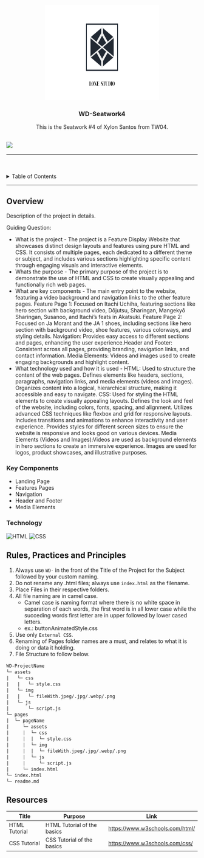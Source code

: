 <a name="readme-top">

<br/>

<br />
<div align="center">
  <a href="https://github.com/zyx-0314/">
  <!-- TODO: If you want to add logo or banner you can add it here -->
    <img src="/assets/img/Logo.jpg" alt="Lone Studio" width="300" height="250">
  </a>
<!-- TODO: Change Title to the name of the title of your Project -->
  <h3 align="center">WD-Seatwork4</h3>
</div>
<!-- TODO: Make a short description -->
<div align="center">
  This is the Seatwork #4 of Xylon Santos from TW04.
</div>

<br />

<!-- TODO: Change the zyx-0314 into your github username  -->
<!-- TODO: Change the WD-Template-Project into the same name of your folder -->
![](https://visit-counter.vercel.app/counter.png?page=XylonSantos/WD-Seatwork4)

---

<br />
<br />

<!-- TODO: If you want to add more layers for your readme -->
<details>
  <summary>Table of Contents</summary>
  <ol>
    <li>
      <a href="#overview">Overview</a>
      <ol>
        <li>
          <a href="#key-components">Key Components</a>
        </li>
        <li>
          <a href="#technology">Technology</a>
        </li>
      </ol>
    </li>
    <li>
      <a href="#rule,-practices-and-principles">Rules, Practices and Principles</a>
    </li>
    <li>
      <a href="#resources">Resources</a>
    </li>
  </ol>
</details>

---

## Overview

<!-- TODO: To be changed -->
<!-- The following are just sample -->
Description of the project in details.

Guiding Question:
- What is the project - The project is a Feature Display Website that showcases distinct design layouts and features using pure HTML and CSS. It consists of multiple pages, each dedicated to a different theme or subject, and includes various sections highlighting specific content through engaging visuals and interactive elements.
- Whats the purpose - The primary purpose of the project is to demonstrate the use of HTML and CSS to create visually appealing and functionally rich web pages. 
- What are key components - The main entry point to the website, featuring a video background and navigation links to the other feature pages. Feature Page 1: Focused on Itachi Uchiha, featuring sections like hero section with background video, Dōjutsu, Sharingan, Mangekyō Sharingan, Susanoo, and Itachi’s feats in Akatsuki. Feature Page 2: Focused on Ja Morant and the JA 1 shoes, including sections like hero section with background video, shoe features, various colorways, and styling details. Navigation: Provides easy access to different sections and pages, enhancing the user experience.Header and Footer: Consistent across all pages, providing branding, navigation links, and contact information. Media Elements: Videos and images used to create engaging backgrounds and highlight content.
- What technology used and how it is used - HTML: Used to structure the content of the web pages. Defines elements like headers, sections, paragraphs, navigation links, and media elements (videos and images). Organizes content into a logical, hierarchical structure, making it accessible and easy to navigate. CSS: Used for styling the HTML elements to create visually appealing layouts. Defines the look and feel of the website, including colors, fonts, spacing, and alignment. Utilizes advanced CSS techniques like flexbox and grid for responsive layouts. Includes transitions and animations to enhance interactivity and user experience. Provides styles for different screen sizes to ensure the website is responsive and looks good on various devices. Media Elements (Videos and Images):Videos are used as background elements in hero sections to create an immersive experience. Images are used for logos, product showcases, and illustrative purposes.

### Key Components
<!-- TODO: List of Key Components -->
<!-- The following are just sample -->
- Landing Page
- Features Pages
- Navigation
- Header and Footer
- Media Elements

### Technology
<!-- TODO: List of Technology Used -->
![HTML](https://img.shields.io/badge/HTML-E34F26?style=for-the-badge&logo=html5&logoColor=white)
![CSS](https://img.shields.io/badge/CSS-1572B6?style=for-the-badge&logo=css3&logoColor=white)

## Rules, Practices and Principles
1. Always use `WD-` in the front of the Title of the Project for the Subject followed by your custom naming.
2. Do not rename any .html files; always use `index.html` as the filename.
3. Place Files in their respective folders.
4. All file naming are in camel case.
   - Camel case is naming format where there is no white space in separation of each words, the first word is in all lower case while the succeding words first letter are in upper followed by lower cased letters.
   - ex.: buttonAnimatedStyle.css
5. Use only `External CSS`.
6. Renaming of Pages folder names are a must, and relates to what it is doing or data it holding.
7. File Structure to follow below.

```
WD-ProjectName
└─ assets
|   └─ css
|   |   └─ style.css
|   └─ img
|   |   └─ fileWith.jpeg/.jpg/.webp/.png
|   └─ js
|       └─ script.js
└─ pages
|  └─ pageName
|     └─ assets
|     |  └─ css
|     |  |  └─ style.css
|     |  └─ img
|     |  |  └─ fileWith.jpeg/.jpg/.webp/.png
|     |  └─ js
|     |     └─ script.js
|     └─ index.html
└─ index.html
└─ readme.md
```

## Resources

<!-- TODO: Add References -->
| Title | Purpose | Link |
|-|-|-|
| HTML Tutorial | HTML Tutorial of the basics | https://www.w3schools.com/html/ |
| CSS Tutorial | CSS Tutorial of the basics | https://www.w3schools.com/css/ |
